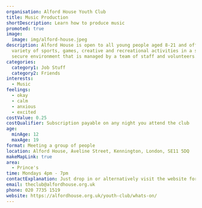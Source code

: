 ```yaml
---
organisation: Alford House Youth Club
title: Music Production
shortDescription: Learn how to produce music
promoted: true
image:
  image: img/alford-house.jpeg
description: Alford House is open to all young people aged 8-21 and offers a
  variety of sports, games, creative and recreational activities in a safe and
  secure environment that is managed by a team of staff and volunteers.
categories:
  category1: Job Stuff
  category2: Friends
interests:
  - Music
feelings:
  - okay
  - calm
  - anxious
  - excited
costValue: 0.25
costQualifier: Subscription payable on any night you attend the club
age:
  minAge: 12
  maxAge: 19
format: Meeting a group of people
location: Alford House, Aveline Street, Kennington, London, SE11 5DQ
makeMapLink: true
area:
  - Prince's
time: Mondays 4pm - 7pm
contactExplanation: Just drop in or alternatively visit the website for more info.
email: theclub@alfordhouse.org.uk
phone: 020 7735 1519
website: https://alfordhouse.org.uk/youth-club/whats-on/
---
```

